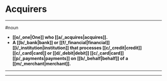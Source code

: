 # Acquirers
---
#noun
- **[[o/_one|One]] who [[a/_acquires|acquires]].**
- **A [[b/_bank|bank]] or [[f/_financial|financial]] [[i/_institution|institution]] that processes [[c/_credit|credit]] [[c/_card|card]] or [[d/_debit|debit]] [[c/_card|card]] [[p/_payments|payments]] on [[b/_behalf|behalf]] of a [[m/_merchant|merchant]].**
---
---
